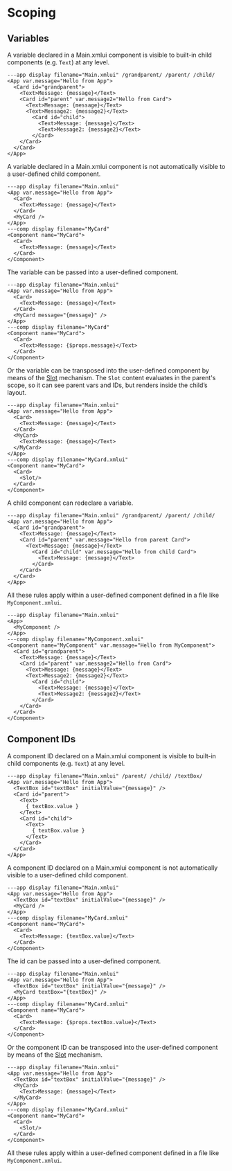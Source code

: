 # Scoping

## Variables

A variable declared in a Main.xmlui component is visible to built-in child components (e.g. `Text`) at any level.

```xmlui-pg
---app display filename="Main.xmlui" /grandparent/ /parent/ /child/
<App var.message="Hello from App">
  <Card id="grandparent">
    <Text>Message: {message}</Text>
    <Card id="parent" var.message2="Hello from Card">
      <Text>Message: {message}</Text>
      <Text>Message2: {message2}</Text>
        <Card id="child">
          <Text>Message: {message}</Text>
          <Text>Message2: {message2}</Text>
        </Card>
    </Card>
  </Card>
</App>
```

A variable declared in a Main.xmlui component is not automatically visible to a user-defined child component.

```xmlui-pg
---app display filename="Main.xmlui"
<App var.message="Hello from App">
  <Card>
    <Text>Message: {message}</Text>
  </Card>
  <MyCard />
</App>
---comp display filename="MyCard"
<Component name="MyCard">
  <Card>
    <Text>Message: {message}</Text>
  </Card>
</Component>
```

The variable can be passed into a user-defined component.

```xmlui-pg
---app display filename="Main.xmlui"
<App var.message="Hello from App">
  <Card>
    <Text>Message: {message}</Text>
  </Card>
  <MyCard message="{message}" />
</App>
---comp display filename="MyCard"
<Component name="MyCard">
  <Card>
    <Text>Message: {$props.message}</Text>
  </Card>
</Component>
```


Or the variable can be transposed into the user-defined component by means of the [Slot](/components/Slot) mechanism. The `Slot` content evaluates in the parent's scope, so it can see parent vars and IDs, but renders inside the child’s layout.

```xmlui-pg
---app display filename="Main.xmlui"
<App var.message="Hello from App">
  <Card>
    <Text>Message: {message}</Text>
  </Card>
  <MyCard>
    <Text>Message: {message}</Text>
  </MyCard>
</App>
---comp display filename="MyCard.xmlui"
<Component name="MyCard">
  <Card>
    <Slot/>
  </Card>
</Component>
```

A child component can redeclare a variable.

```xmlui-pg
---app display filename="Main.xmlui" /grandparent/ /parent/ /child/
<App var.message="Hello from App">
  <Card id="grandparent">
    <Text>Message: {message}</Text>
    <Card id="parent" var.message="Hello from parent Card">
      <Text>Message: {message}</Text>
        <Card id="child" var.message="Hello from child Card">
          <Text>Message: {message}</Text>
        </Card>
    </Card>
  </Card>
</App>
```


All these rules apply within a user-defined component defined in a file like `MyComponent.xmlui`.

```xmlui-pg
---app display filename="Main.xmlui"
<App>
  <MyComponent />
</App>
---comp display filename="MyComponent.xmlui"
<Component name="MyComponent" var.message="Hello from MyComponent">
  <Card id="grandparent">
    <Text>Message: {message}</Text>
    <Card id="parent" var.message2="Hello from Card">
      <Text>Message: {message}</Text>
      <Text>Message2: {message2}</Text>
        <Card id="child">
          <Text>Message: {message}</Text>
          <Text>Message2: {message2}</Text>
        </Card>
    </Card>
  </Card>
</Component>
```

## Component IDs

A component ID declared on a Main.xmlui component is visible to built-in child components (e.g. `Text`) at any level.

```xmlui-pg
---app display filename="Main.xmlui" /parent/ /child/ /textBox/
<App var.message="Hello from App">
  <TextBox id="textBox" initialValue="{message}" />
  <Card id="parent">
    <Text>
      { textBox.value }
    </Text>
    <Card id="child">
      <Text>
        { textBox.value }
      </Text>
    </Card>
  </Card>
</App>
```

A component ID declared on a Main.xmlui component is not automatically visible to a user-defined child component.


```xmlui-pg
---app display filename="Main.xmlui"
<App var.message="Hello from App">
  <TextBox id="textBox" initialValue="{message}" />
  <MyCard />
</App>
---comp display filename="MyCard.xmlui"
<Component name="MyCard">
  <Card>
    <Text>Message: {textBox.value}</Text>
  </Card>
</Component>
```

The id can be passed into a user-defined component.

```xmlui-pg
---app display filename="Main.xmlui"
<App var.message="Hello from App">
  <TextBox id="textBox" initialValue="{message}" />
  <MyCard textBox="{textBox}" />
</App>
---comp display filename="MyCard.xmlui"
<Component name="MyCard">
  <Card>
    <Text>Message: {$props.textBox.value}</Text>
  </Card>
</Component>
```

Or the component ID can be transposed into the user-defined component by means of the [Slot](/components/Slot) mechanism.

```xmlui-pg
---app display filename="Main.xmlui"
<App var.message="Hello from App">
  <TextBox id="textBox" initialValue="{message}" />
  <MyCard>
    <Text>Message: {message}</Text>
  </MyCard>
</App>
---comp display filename="MyCard.xmlui"
<Component name="MyCard">
  <Card>
    <Slot/>
  </Card>
</Component>
```

All these rules apply within a user-defined component defined in a file like `MyComponent.xmlui`.
